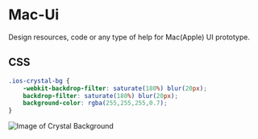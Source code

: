 # Mac-Ui
Design resources, code or any type of help for Mac(Apple) UI prototype.

## CSS

```css
.ios-crystal-bg {
    -webkit-backdrop-filter: saturate(180%) blur(20px);
    backdrop-filter: saturate(180%) blur(20px);
    background-color: rgba(255,255,255,0.7);
}
```

![Image of Crystal Background](https://octodex.github.com/images/yaktocat.png)
